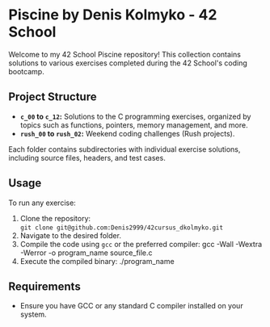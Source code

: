 # Piscine by Denis Kolmyko - 42 School

Welcome to my 42 School Piscine repository! This collection contains solutions to various exercises completed during the 42 School's coding bootcamp.

## Project Structure

- **`c_00` to `c_12`:** Solutions to the C programming exercises, organized by topics such as functions, pointers, memory management, and more.
- **`rush_00` to `rush_02`:** Weekend coding challenges (Rush projects).
  
Each folder contains subdirectories with individual exercise solutions, including source files, headers, and test cases.

## Usage

To run any exercise:
1. Clone the repository:  
   `git clone git@github.com:Denis2999/42cursus_dkolmyko.git`
2. Navigate to the desired folder.
3. Compile the code using `gcc` or the preferred compiler:
   gcc -Wall -Wextra -Werror -o program_name source_file.c
4. Execute the compiled binary:
   ./program_name

## Requirements

- Ensure you have GCC or any standard C compiler installed on your system.
